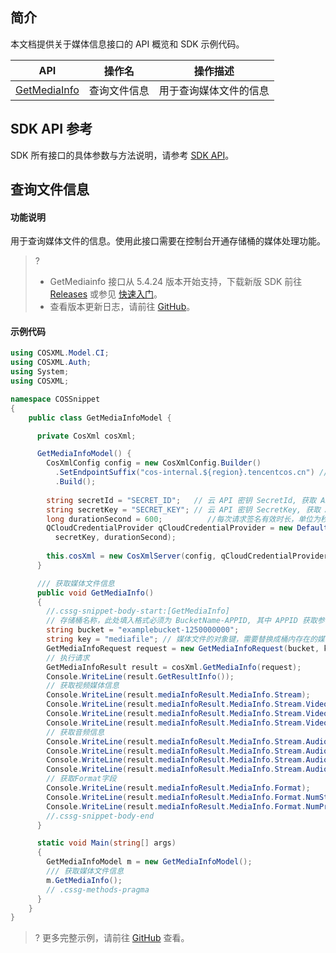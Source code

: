 ## 简介

本文档提供关于媒体信息接口的 API 概览和 SDK 示例代码。

| API                                                          | 操作名             | 操作描述                           |
| ------------------------------------------------------------ | ------------------ | ---------------------------------- |
| [GetMediaInfo](https://cloud.tencent.com/document/product/436/55672) | 查询文件信息	  | 用于查询媒体文件的信息   |

## SDK API 参考

SDK 所有接口的具体参数与方法说明，请参考 [SDK API](https://cos-dotnet-sdk-doc-1253960454.file.myqcloud.com/)。

## 查询文件信息

#### 功能说明

用于查询媒体文件的信息。使用此接口需要在控制台开通存储桶的媒体处理功能。

>?
> - GetMediainfo 接口从 5.4.24 版本开始支持，下载新版 SDK 前往 [Releases](https://github.com/tencentyun/qcloud-sdk-dotnet/releases) 或参见 [快速入门](https://cloud.tencent.com/document/product/436/32819)。
> - 查看版本更新日志，请前往 [GitHub](https://github.com/tencentyun/qcloud-sdk-dotnet/blob/master/CHANGELOG.md)。
> 


#### 示例代码

[//]: #	".cssg-snippet-GetMediaInfoModel"

```cs
using COSXML.Model.CI;
using COSXML.Auth;
using System;
using COSXML;

namespace COSSnippet
{
    public class GetMediaInfoModel {

      private CosXml cosXml;

      GetMediaInfoModel() {
        CosXmlConfig config = new CosXmlConfig.Builder()
          .SetEndpointSuffix("cos-internal.${region}.tencentcos.cn") // 以内网访问为例, 设置访问 COS 的域名, 内外网域名及地域名称参见 https://cloud.tencent.com/document/product/436/6224 
          .Build();
        
        string secretId = "SECRET_ID";   // 云 API 密钥 SecretId, 获取 API 密钥请参照 https://console.cloud.tencent.com/cam/capi
        string secretKey = "SECRET_KEY"; // 云 API 密钥 SecretKey, 获取 API 密钥请参照 https://console.cloud.tencent.com/cam/capi
        long durationSecond = 600;          //每次请求签名有效时长，单位为秒
        QCloudCredentialProvider qCloudCredentialProvider = new DefaultQCloudCredentialProvider(secretId, 
          secretKey, durationSecond);
        
        this.cosXml = new CosXmlServer(config, qCloudCredentialProvider);
      }

      /// 获取媒体文件信息
      public void GetMediaInfo()
      {
        //.cssg-snippet-body-start:[GetMediaInfo]
        // 存储桶名称，此处填入格式必须为 BucketName-APPID, 其中 APPID 获取参考 https://console.cloud.tencent.com/developer
        string bucket = "examplebucket-1250000000";
        string key = "mediafile"; // 媒体文件的对象键，需要替换成桶内存在的媒体文件的对象键
        GetMediaInfoRequest request = new GetMediaInfoRequest(bucket, key);
        // 执行请求
        GetMediaInfoResult result = cosXml.GetMediaInfo(request);
        Console.WriteLine(result.GetResultInfo());
        // 获取视频媒体信息
        Console.WriteLine(result.mediaInfoResult.MediaInfo.Stream);
        Console.WriteLine(result.mediaInfoResult.MediaInfo.Stream.Video);
        Console.WriteLine(result.mediaInfoResult.MediaInfo.Stream.Video.Index);
        Console.WriteLine(result.mediaInfoResult.MediaInfo.Stream.Video.CodecName);
        // 获取音频信息
        Console.WriteLine(result.mediaInfoResult.MediaInfo.Stream.Audio);
        Console.WriteLine(result.mediaInfoResult.MediaInfo.Stream.Audio.Index);
        Console.WriteLine(result.mediaInfoResult.MediaInfo.Stream.Audio.CodecName);
        Console.WriteLine(result.mediaInfoResult.MediaInfo.Stream.Audio.CodecLongName);
        // 获取Format字段
        Console.WriteLine(result.mediaInfoResult.MediaInfo.Format);
        Console.WriteLine(result.mediaInfoResult.MediaInfo.Format.NumStream);
        Console.WriteLine(result.mediaInfoResult.MediaInfo.Format.NumProgram);
        //.cssg-snippet-body-end
      }

      static void Main(string[] args)
      {
        GetMediaInfoModel m = new GetMediaInfoModel();
        /// 获取媒体文件信息
        m.GetMediaInfo();
        // .cssg-methods-pragma
      }
    }
}
```

>? 更多完整示例，请前往 [GitHub](https://github.com/tencentyun/cos-snippets/blob/master/dotnet/dist/GetMediaInfo.cs) 查看。
>

